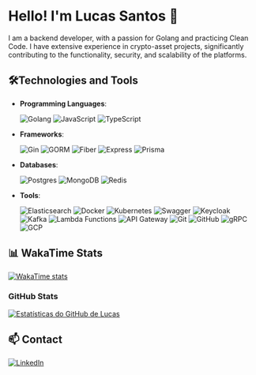 
# Hello! I'm Lucas Santos 👋
I am a backend developer, with a passion for Golang and practicing Clean Code. I have extensive experience in crypto-asset projects, significantly contributing to the functionality, security, and scalability of the platforms.

## 🛠️Technologies and Tools

- **Programming Languages**: 

  ![Golang](https://img.shields.io/badge/-Golang-00ADD8?style=flat-square&logo=Go)
  ![JavaScript](https://img.shields.io/badge/-JavaScript-F7DF1E?style=flat-square&logo=javascript&logoColor=black)
  ![TypeScript](https://img.shields.io/badge/-TypeScript-3178C6?style=flat-square&logo=typescript&logoColor=white)

- **Frameworks**:

  ![Gin](https://img.shields.io/badge/-Gin-00ADD8?style=flat-square&logo=Go&logoColor=white)
  ![GORM](https://img.shields.io/badge/-GORM-00ADD8?style=flat-square&logo=Go&logoColor=white)
  ![Fiber](https://img.shields.io/badge/-Fiber-00ADD8?style=flat-square&logo=Go&logoColor=white)
  ![Express](https://img.shields.io/badge/-Express-000000?style=flat-square&logo=Express&logoColor=white)
  ![Prisma](https://img.shields.io/badge/-Prisma-1B222D?style=flat-square&logo=prisma&logoColor=white)



- **Databases**: 

  ![Postgres](https://img.shields.io/badge/-PostgreSQL-336791?style=flat-square&logo=postgresql)
  ![MongoDB](https://img.shields.io/badge/-MongoDB-47A248?style=flat-square&logo=mongodb&logoColor=white)
  ![Redis](https://img.shields.io/badge/-Redis-DC382D?style=flat-square&logo=redis&logoColor=white)

- **Tools**: 

  ![Elasticsearch](https://img.shields.io/badge/-Elasticsearch-005571?style=flat-square&logo=elasticsearch)
  ![Docker](https://img.shields.io/badge/-Docker-2496ED?style=flat-square&logo=docker&logoColor=white)
  ![Kubernetes](https://img.shields.io/badge/-Kubernetes-326CE5?style=flat-square&logo=kubernetes&logoColor=white)
  ![Swagger](https://img.shields.io/badge/-Swagger-85EA2D?style=flat-square&logo=swagger&logoColor=white)
  ![Keycloak](https://img.shields.io/badge/-Keycloak-0082FC?style=flat-square&logo=keycloak&logoColor=white)
  ![Kafka](https://img.shields.io/badge/-Kafka-231F20?style=flat-square&logo=apache-kafka)
  ![Lambda Functions](https://img.shields.io/badge/-Lambda-FF9900?style=flat-square&logo=amazon-aws&logoColor=white)
  ![API Gateway](https://img.shields.io/badge/-API%20Gateway-FF9900?style=flat-square&logo=amazon-aws&logoColor=white)
  ![Git](https://img.shields.io/badge/-Git-F05032?style=flat-square&logo=git&logoColor=white)
  ![GitHub](https://img.shields.io/badge/-GitHub-181717?style=flat-square&logo=github)
  ![gRPC](https://img.shields.io/badge/-gRPC-00ADD8?style=flat-square&logo=grpc&logoColor=white)
  ![GCP](https://img.shields.io/badge/-GCP-4285F4?style=flat-square&logo=google-cloud&logoColor=white)


## 📊 WakaTime Stats

[![WakaTime stats](https://github-readme-stats.vercel.app/api/wakatime?username=LucasDGS&layout=compact)](https://wakatime.com/@LucasDGS)

### GitHub Stats

[![Estatísticas do GitHub de Lucas](https://github-readme-stats-zftajbb6a.vercel.app/api?username=LucasDGS&show_icons=true&include_all_commits=true&theme=default&hide=stars)](https://github.com/anuraghazra/github-readme-stats)

## 📫 Contact

 [![LinkedIn](https://img.shields.io/badge/-LinkedIn-0077B5?style=flat-square&logo=linkedin&logoColor=white)](https://www.linkedin.com/in/lucasdgs/)
